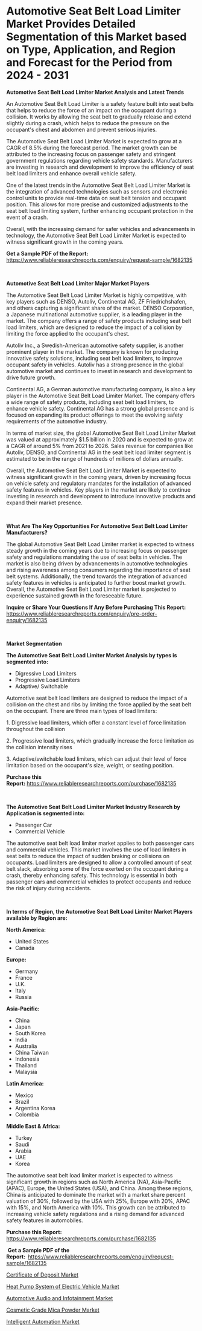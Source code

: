 <p><h1>Automotive Seat Belt Load Limiter Market Provides Detailed Segmentation of this Market based on Type, Application, and Region and Forecast for the Period from 2024 - 2031</h1></p><p><strong>Automotive Seat Belt Load Limiter Market Analysis and Latest Trends</strong></p>
<p><p>An Automotive Seat Belt Load Limiter is a safety feature built into seat belts that helps to reduce the force of an impact on the occupant during a collision. It works by allowing the seat belt to gradually release and extend slightly during a crash, which helps to reduce the pressure on the occupant's chest and abdomen and prevent serious injuries.</p><p>The Automotive Seat Belt Load Limiter Market is expected to grow at a CAGR of 8.5% during the forecast period. The market growth can be attributed to the increasing focus on passenger safety and stringent government regulations regarding vehicle safety standards. Manufacturers are investing in research and development to improve the efficiency of seat belt load limiters and enhance overall vehicle safety.</p><p>One of the latest trends in the Automotive Seat Belt Load Limiter Market is the integration of advanced technologies such as sensors and electronic control units to provide real-time data on seat belt tension and occupant position. This allows for more precise and customized adjustments to the seat belt load limiting system, further enhancing occupant protection in the event of a crash.</p><p>Overall, with the increasing demand for safer vehicles and advancements in technology, the Automotive Seat Belt Load Limiter Market is expected to witness significant growth in the coming years.</p></p>
<p><strong>Get a Sample PDF of the Report:&nbsp;</strong> <a href="https://www.reliableresearchreports.com/enquiry/request-sample/1682135">https://www.reliableresearchreports.com/enquiry/request-sample/1682135</a></p>
<p>&nbsp;</p>
<p><strong>Automotive Seat Belt Load Limiter Major Market Players</strong></p>
<p><p>The Automotive Seat Belt Load Limiter Market is highly competitive, with key players such as DENSO, Autoliv, Continental AG, ZF Friedrichshafen, and others capturing a significant share of the market. DENSO Corporation, a Japanese multinational automotive supplier, is a leading player in the market. The company offers a range of safety products including seat belt load limiters, which are designed to reduce the impact of a collision by limiting the force applied to the occupant's chest.</p><p>Autoliv Inc., a Swedish-American automotive safety supplier, is another prominent player in the market. The company is known for producing innovative safety solutions, including seat belt load limiters, to improve occupant safety in vehicles. Autoliv has a strong presence in the global automotive market and continues to invest in research and development to drive future growth.</p><p>Continental AG, a German automotive manufacturing company, is also a key player in the Automotive Seat Belt Load Limiter Market. The company offers a wide range of safety products, including seat belt load limiters, to enhance vehicle safety. Continental AG has a strong global presence and is focused on expanding its product offerings to meet the evolving safety requirements of the automotive industry.</p><p>In terms of market size, the global Automotive Seat Belt Load Limiter Market was valued at approximately $1.5 billion in 2020 and is expected to grow at a CAGR of around 5% from 2021 to 2026. Sales revenue for companies like Autoliv, DENSO, and Continental AG in the seat belt load limiter segment is estimated to be in the range of hundreds of millions of dollars annually.</p><p>Overall, the Automotive Seat Belt Load Limiter Market is expected to witness significant growth in the coming years, driven by increasing focus on vehicle safety and regulatory mandates for the installation of advanced safety features in vehicles. Key players in the market are likely to continue investing in research and development to introduce innovative products and expand their market presence.</p></p>
<p>&nbsp;</p>
<p><strong>What Are The Key Opportunities For Automotive Seat Belt Load Limiter Manufacturers?</strong></p>
<p><p>The global Automotive Seat Belt Load Limiter market is expected to witness steady growth in the coming years due to increasing focus on passenger safety and regulations mandating the use of seat belts in vehicles. The market is also being driven by advancements in automotive technologies and rising awareness among consumers regarding the importance of seat belt systems. Additionally, the trend towards the integration of advanced safety features in vehicles is anticipated to further boost market growth. Overall, the Automotive Seat Belt Load Limiter market is projected to experience sustained growth in the foreseeable future.</p></p>
<p><strong>Inquire or Share Your Questions If Any Before Purchasing This Report:</strong> <a href="https://www.reliableresearchreports.com/enquiry/pre-order-enquiry/1682135">https://www.reliableresearchreports.com/enquiry/pre-order-enquiry/1682135</a></p>
<p>&nbsp;</p>
<p><strong>Market Segmentation</strong></p>
<p><strong>The Automotive Seat Belt Load Limiter Market Analysis by types is segmented into:</strong></p>
<p><ul><li>Digressive Load Limiters</li><li>Progressive Load Limiters</li><li>Adaptive/ Switchable</li></ul></p>
<p><p>Automotive seat belt load limiters are designed to reduce the impact of a collision on the chest and ribs by limiting the force applied by the seat belt on the occupant. There are three main types of load limiters: </p><p>1. Digressive load limiters, which offer a constant level of force limitation throughout the collision</p><p>2. Progressive load limiters, which gradually increase the force limitation as the collision intensity rises</p><p>3. Adaptive/switchable load limiters, which can adjust their level of force limitation based on the occupant's size, weight, or seating position.</p></p>
<p><strong>Purchase this Report:&nbsp;</strong><a href="https://www.reliableresearchreports.com/purchase/1682135">https://www.reliableresearchreports.com/purchase/1682135</a></p>
<p>&nbsp;</p>
<p><strong>The Automotive Seat Belt Load Limiter Market Industry Research by Application is segmented into:</strong></p>
<p><ul><li>Passenger Car</li><li>Commercial Vehicle</li></ul></p>
<p><p>The automotive seat belt load limiter market applies to both passenger cars and commercial vehicles. This market involves the use of load limiters in seat belts to reduce the impact of sudden braking or collisions on occupants. Load limiters are designed to allow a controlled amount of seat belt slack, absorbing some of the force exerted on the occupant during a crash, thereby enhancing safety. This technology is essential in both passenger cars and commercial vehicles to protect occupants and reduce the risk of injury during accidents.</p></p>
<p>&nbsp;</p>
<p><strong>In terms of Region, the Automotive Seat Belt Load Limiter Market Players available by Region are:</strong></p>
<p>
    <p> <strong> North America: </strong>
        <ul>
            <li>United States</li>
            <li>Canada</li>
        </ul>
        </p> 
    <p> <strong> Europe: </strong>
        <ul>
            <li>Germany</li>
            <li>France</li>
            <li>U.K.</li>
            <li>Italy</li>
            <li>Russia</li>
        </ul>
        </p> 
    <p> <strong> Asia-Pacific: </strong>
        <ul>
            <li>China</li>
            <li>Japan</li>
            <li>South Korea</li>
            <li>India</li>
            <li>Australia</li>
            <li>China Taiwan</li>
            <li>Indonesia</li>
            <li>Thailand</li>
            <li>Malaysia</li>
        </ul>
        </p> 
    <p> <strong> Latin America: </strong>
        <ul>
            <li>Mexico</li>
            <li>Brazil</li>
            <li>Argentina Korea</li>
            <li>Colombia</li>
        </ul>
        </p> 
    <p> <strong> Middle East & Africa: </strong>
        <ul>
            <li>Turkey</li>
            <li>Saudi</li>
            <li>Arabia</li>
            <li>UAE</li>
            <li>Korea</li>
        </ul>
    </p>
    </p>
<p><p>The automotive seat belt load limiter market is expected to witness significant growth in regions such as North America (NA), Asia-Pacific (APAC), Europe, the United States (USA), and China. Among these regions, China is anticipated to dominate the market with a market share percent valuation of 30%, followed by the USA with 25%, Europe with 20%, APAC with 15%, and North America with 10%. This growth can be attributed to increasing vehicle safety regulations and a rising demand for advanced safety features in automobiles.</p></p>
<p><strong>Purchase this Report: </strong><a href="https://www.reliableresearchreports.com/purchase/1682135">https://www.reliableresearchreports.com/purchase/1682135</a></p>
<p>&nbsp;<strong>Get a Sample PDF of the Report:&nbsp;&nbsp;</strong><a href="https://www.reliableresearchreports.com/enquiry/request-sample/1682135">https://www.reliableresearchreports.com/enquiry/request-sample/1682135</a></p>
<p><strong></strong></p>
<p><p><a href="https://medium.com/@briaabshire64/certificate-of-deposit-market-size-cagr-trends-2024-2030-efbaa48cd6ab">Certificate of Deposit Market</a></p><p><a href="https://github.com/jsmusil/Market-Research-Report-List-2/blob/main/heat-pump-system-of-electric-vehicle-market.md">Heat Pump System of Electric Vehicle Market</a></p><p><a href="https://github.com/yemakinde/Market-Research-Report-List-1/blob/main/automotive-audio-and-infotainment-market.md">Automotive Audio and Infotainment Market</a></p><p><a href="https://issuu.com/reportprime-2/docs/cosmetic-grade-mica-powder-market-size-2030.pptx">Cosmetic Grade Mica Powder Market</a></p><p><a href="https://medium.com/@briaabshire64/intelligent-automation-market-size-and-market-trends-complete-industry-overview-2024-to-2031-da0c3cd8b659">Intelligent Automation Market</a></p></p>